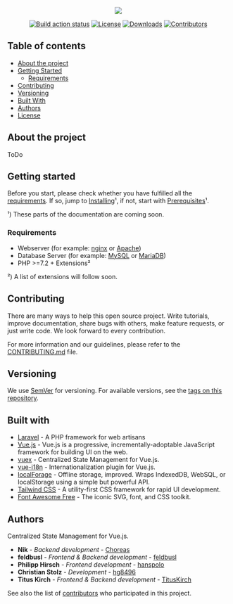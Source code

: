 <p align="center">
    <img src="https://avatars2.githubusercontent.com/u/62466546?s=200&v=4"/>
</p>
<p align="center">
    <a href="https://github.com/LifeIsLearning2/PrototypA/actions"><img src="https://github.com/LifeIsLearning2/PrototypA/workflows/Laravel/badge.svg" alt="Build action status"></a>
    <a href="https://github.com/LifeIsLearning2/PrototypA/blob/master/LICENSE"><img src="https://img.shields.io/github/license/LifeIsLearning2/PrototypA?label=License&labelColor=30363D&color=2FBF50" alt="License"></a>
    <a href="https://github.com/LifeIsLearning2/PrototypA/releases"><img src="https://img.shields.io/github/downloads/LifeIsLearning2/PrototypA/total?label=Downloads&labelColor=30363D&color=2FBF50" alt="Downloads"></a>
    <a href="https://github.com/LifeIsLearning2/PrototypA/graphs/contributors"><img src="https://img.shields.io/github/contributors/LifeIsLearning2/PrototypA?label=Contributors&labelColor=30363D&color=2FBF50" alt="Contributors"></a>
</p>

## Table of contents

* [About the project](#about-the-project)
* [Getting Started](#getting-started)
    * [Requirements](#requirements)
* [Contributing](#contributing)
* [Versioning](#versioning)
* [Built With](#built-with)
* [Authors](#authors)
* [License](#license)

## About the project

ToDo

## Getting started

Before you start, please check whether you have fulfilled all the [requirements](#requirements). If so, jump to [Installing](#installing)¹, if not, start with [Prerequisites](#prerequisites)¹.

¹) These parts of the documentation are coming soon.

### Requirements

* Webserver (for example: [nginx](https://www.nginx.com/) or [Apache](https://httpd.apache.org/))
* Database Server (for example: [MySQL](https://github.com/mysql/mysql-server) or [MariaDB](https://github.com/MariaDB/server))
* PHP >=7.2 + Extensions²

²) A list of extensions will follow soon.

## Contributing
There are many ways to help this open source project. Write tutorials, improve documentation, share bugs with others, make feature requests, or just write code. We look forward to every contribution.

For more information and our guidelines, please refer to the [CONTRIBUTING.md](CONTRIBUTING.md) file.

## Versioning

We use [SemVer](http://semver.org/) for versioning. For available versions, see the [tags on this repository](https://github.com/LifeIsLearning2/PrototypA/tags). 

## Built with

* [Laravel](https://github.com/laravel/laravel) - A PHP framework for web artisans
* [Vue.js](https://github.com/vuejs/vue) - Vue.js is a progressive, incrementally-adoptable JavaScript framework for building UI on the web.
* [vuex](https://github.com/vuejs/vuex) - Centralized State Management for Vue.js.
* [vue-i18n](https://github.com/kazupon/vue-i18n) - Internationalization plugin for Vue.js.
* [localForage](https://github.com/localForage/localForage) - Offline storage, improved. Wraps IndexedDB, WebSQL, or localStorage using a simple but powerful API.
* [Tailwind CSS](https://github.com/tailwindcss/tailwindcss) - A utility-first CSS framework for rapid UI development.
* [Font Awesome Free](https://github.com/FortAwesome/Font-Awesome) - The iconic SVG, font, and CSS toolkit.

## Authors
Centralized State Management for Vue.js.
* **Nik** - *Backend development* - [Choreas](https://github.com/Choreas)
* **feldbusl** - *Frontend & Backend development* - [feldbusl](https://github.com/feldbusl)
* **Philipp Hirsch** - *Frontend development* - [hanspolo](https://github.com/hanspolo)
* **Christian Stolz** - *Development* - [hg8496](https://github.com/hg8496)
* **Titus Kirch** - *Frontend & Backend development* - [TitusKirch](https://github.com/TitusKirch)

See also the list of [contributors](https://github.com/LifeIsLearning2/PrototypA/graphs/contributors) who participated in this project.
